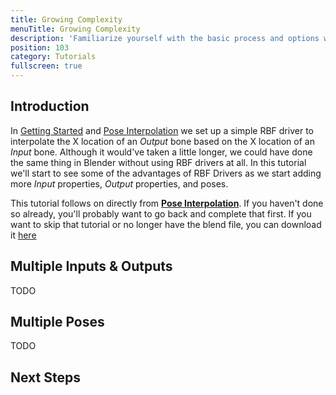 ```yaml
---
title: Growing Complexity
menuTitle: Growing Complexity
description: 'Familiarize yourself with the basic process and options when setting up an RBF driver'
position: 103
category: Tutorials
fullscreen: true
---
```


## Introduction

In [Getting Started](/tutorials/getting-started) and [Pose Interpolation](/tutorials/pose-interpolation) we set up a simple RBF driver to interpolate the X location of an *Output* bone based on the X location of an *Input* bone. Although it would've taken a little longer, we could have done the same thing in Blender without using RBF drivers at all. In this tutorial we'll start to see some of the advantages of RBF Drivers as we start adding more *Input* properties, *Output* properties, and poses.

<alert type="warning">

This tutorial follows on directly from [**Pose Interpolation**](/tutorials/pose-interpolation). If you haven't done so already, you'll probably want to go back and complete that first. If you want to skip that tutorial or no longer have the blend file, you can download it [here](/blend/pose_interpolation.blend)

</alert>

## Multiple Inputs & Outputs

TODO

## Multiple Poses

TODO

## Next Steps